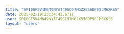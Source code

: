 ```yaml
---
title: "SP10GF5V4M649NYAT49SC97MGZX556DP98JM6XKS5"
date: 2025-02-19T23:34:42.671Z
user: SP10GF5V4M649NYAT49SC97MGZX556DP98JM6XKS5
layout: "users"
---
```

    